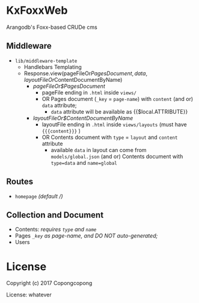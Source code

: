 # KxFoxxWeb

Arangodb's Foxx-based CRUDe cms


## Middleware
- `lib/middleware-template`
  - Handlebars Templating
  - Response.view(pageFileOr$PagesDocument, data, layoutFileOr$ContentDocumentByName)
    - *pageFileOr$PagesDocument*
      - pageFile ending in `.html` inside `views/` 
      - OR Pages document (`_key` = `page-name`) with `content` (and or) `data` attribute;
        - `data` attribute will be available as {{$local.ATTRIBUTE}}
    - *layoutFileOr$ContentDocumentByName*
      - layoutFile ending in `.html` inside `views/layouts` (must have `{{{content}}}` )
      - OR Contents document with `type` = `layout` and `content` attribute
        - available `data` in layout can come from  `models/global.json` (and or) Contents document with `type=data` and `name=global`

## Routes
- `homepage` _(default /)_

## Collection and Document
- Contents: _requires `type` and `name`_
- Pages _`_key` as page-name, and DO NOT auto-generated;_
- Users

# License

Copyright (c) 2017 Copongcopong

License: whatever